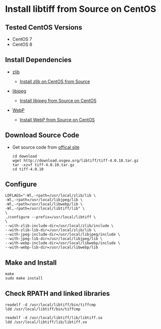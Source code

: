 # Install libtiff from Source on CentOS

## Tested CentOS Versions
* CentOS 7
* CentOS 8

## Install Dependencies
* [zlib](https://www.zlib.net/)
   * [Install zlib on CentOS from Source](https://github.com/northbright/Notes/blob/master/zlib/install-zlib-on-centos-from-source.md)

* [libjpeg](http://www.ijg.org/)
   * [Install libjpeg from Source on CentOS](https://github.com/northbright/Notes/blob/master/libjpeg/install-latest-libjpeg-on-centos.md) 

* [WebP](https://github.com/webmproject/libwebp)
   * [Install WebP from Source on CentOS](https://github.com/northbright/Notes/blob/master/webp/install-webp-from-source-on-centos.md)

## Download Source Code
* Get source code from [offical site](http://download.osgeo.org/libtiff/)

      cd download
      wget http://download.osgeo.org/libtiff/tiff-4.0.10.tar.gz
      tar -xzvf tiff-4.0.10.tar.gz
      cd tiff-4.0.10

## Configure
```
LDFLAGS="-Wl,-rpath=/usr/local/zlib/lib \
-Wl,-rpath=/usr/local/libjpeg/lib \
-Wl,-rpath=/usr/local/libwebp/lib \
-Wl,-rpath=/usr/local/libtiff/lib" \
\
./configure --prefix=/usr/local/libtiff \
\
--with-zlib-include-dir=/usr/local/zlib/include \
--with-zlib-lib-dir=/usr/local/zlib/lib \
--with-jpeg-include-dir=/usr/local/libjpeg/include \
--with-jpeg-lib-dir=/usr/local/libjpeg/lib \
--with-webp-include-dir=/usr/local/libwebp/include \
--with-webp-lib-dir=/usr/local/libwebp/lib
```

## Make and Install

    make
    sudo make install


## Check RPATH and linked libraries
```
readelf -d /usr/local/libtiff/bin/tiffcmp
ldd /usr/local/libtiff/bin/tiffcmp

readelf -d /usr/local/libtiff/lib/libtiff.so
ldd /usr/local/libtiff/lib/libtiff.so
```
